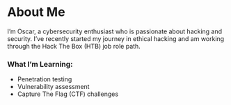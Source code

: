 # About Me
I’m Oscar, a cybersecurity enthusiast who is passionate about hacking and security. I’ve recently started my journey in ethical hacking and am working through the Hack The Box (HTB) job role path.

### What I’m Learning:
- Penetration testing
- Vulnerability assessment
- Capture The Flag (CTF) challenges

